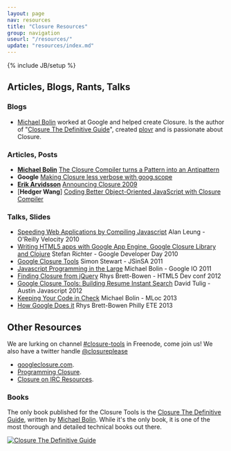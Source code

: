 ```yaml
---
layout: page
nav: resources
title: "Closure Resources"
group: navigation
useurl: "/resources/"
update: "resources/index.md"
---
```

{% include JB/setup %}

## Articles, Blogs, Rants, Talks

### Blogs

* [Michael Bolin](http://blog.bolinfest.com/) worked at Google and helped create Closure. Is the author of "[Closure The Definitive Guide][closure guide]", created [plovr](http://plovr.com/) and is passionate about Closure.

### Articles, Posts

* [**Michael Bolin**](http://blog.bolinfest.com/) [The Closure Compiler turns a Pattern into an Antipattern](http://blog.bolinfest.com/2009/11/closure-compiler-turns-pattern-into.html)
* **Google** [Making Closure less verbose with goog.scope](https://docs.google.com/document/pub?id=1ETFAuh2kaXMVL-vafUYhaWlhl6b5D9TOvboVg7Zl68Y)
* [**Erik Arvidsson**](http://erik.eae.net/) [Announcing Closure 2009](http://erik.eae.net/archives/2009/11/05/22.27.29/)
* [**Hedger Wang**] [Coding Better Object-Oriented JavaScript with Closure Compiler](http://calendar.perfplanet.com/2010/coding-better-object-oriented-javascript-with-closure-compiler/)

### Talks, Slides

* [Speeding Web Applications by Compiling Javascript](http://closuretools.blogspot.com/2010/07/closure-compiler-at-oreilly-velocity.html) Alan Leung - O'Reilly Velocity 2010
* [Writing HTML5 apps with Google App Engine, Google Closure Library and Clojure](http://www.slideshare.net/smartrevolution/writing-html5-apps-with-google-app-engine-google-closure-library-and-clojure) Stefan Richter - Google Developer Day 2010
* [Google Closure Tools](http://www.youtube.com/watch?v=7sNo2bi0PPE) Simon Stewart - JSinSA 2011
* [Javascript Programming in the Large](http://www.google.com/events/io/2011/sessions/javascript-programming-in-the-large-with-closure-tools.html) Michael Bolin - Google IO 2011
* [Finding Closure from jQuery](http://rhysbrettbowen.github.com/closure_from_jquery/) Rhys Brett-Bowen - HTML5 Dev conf 2012
* [Google Closure Tools: Building Resume Instant Search](http://davidtulig.com/talks/google-closure-tools-resume-instant/slides/) David Tulig - Austin Javascript 2012
* [Keeping Your Code in Check](http://www.ustream.tv/recorded/29325950) Michael Bolin - MLoc 2013
* [How Google Does it](http://rhysbrettbowen.github.com/how_google_does_it) Rhys Brett-Bowen Philly ETE 2013

## Other Resources

We are lurking on channel [#closure-tools](irc://irc.freenode.net##closure-tools) in Freenode, come join us!
We also have a twitter handle [@closureplease](http://twitter.com/closureplease)

* [googleclosure.com][google closure].
* [Programming Closure][programmingclosure].
* [Closure on IRC Resources](http://oinksoft.com/closure-tools/irc/).

### Books

The only book published for the Closure Tools is the [Closure The Definitive Guide][closure guide], written by [Michael Bolin](http://blog.bolinfest.com/). While it's the only book, it is one of the most thorough and detailed technical books out there.

[![Closure The Definitive Guide](http://www.programmingclosure.com/cover_big.png)][closure guide]

[closure externs]: https://code.google.com/p/closure-compiler/source/browse/#git%2Fcontrib%2Fexterns "Closure contrib externs"
[externs extractor]: http://www.dotnetwise.com/Code/Externs/ "Closure Compiler Externs Extractor"
[closure compiler]: https://developers.google.com/closure/compiler/ "Google Closure Library Compiler"
[closure library]: https://developers.google.com/closure/library/ "Google Closure Library"
[Externs]: https://developers.google.com/closure/compiler/docs/api-tutorial3#externs "Closure Compiler externs file"
[externs page]: /externs/ "Externs collection"
[repo]: https://github.com/closureplease/closureplease.com "This repository"
[closure guide]: http://www.amazon.com/gp/product/1449381871?ie=UTF8&tag=bolinfestcom-20&link_code=as3&camp=211189&creative=373489&creativeASIN=1449381871 "Closure The Definitive Guide"
[programmingclosure]: http://www.programmingclosure.com/ "Resources for Closure Developers"
[google closure]: http://www.googleclosure.com/ "Guides, examples tips and trix"
